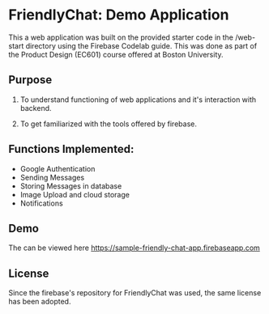 # FriendlyChat: Demo Application

This a web application was built on the provided starter code in the /web-start directory using the Firebase Codelab guide. 
This was done as part of the Product Design (EC601) course offered at Boston University.

## Purpose

1. To understand functioning of web applications and it's interaction with backend.

2. To get familiarized with the tools offered by firebase. 

## Functions Implemented:

- Google Authentication
- Sending Messages
- Storing Messages in database
- Image Upload and cloud storage
- Notifications

## Demo
The can be viewed here https://sample-friendly-chat-app.firebaseapp.com 

## License

Since the firebase's repository for FriendlyChat was used, the same license has been adopted. 

